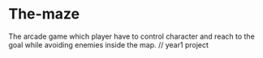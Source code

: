 # The-maze
The arcade game which player have to control character and reach to the goal while avoiding enemies inside the map.
// year1 project
